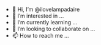 - 👋 Hi, I’m @ilovelampadaire
- 👀 I’m interested in ...
- 🌱 I’m currently learning ...
- 💞️ I’m looking to collaborate on ...
- 📫 How to reach me ...

<!---
ilovelampadaire/ilovelampadaire is a ✨ special ✨ repository because its `README.md` (this file) appears on your GitHub profile.
You can click the Preview link to take a look at your changes.
--->

